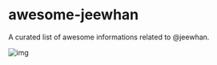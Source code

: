 # awesome-jeewhan
A curated list of awesome informations related to @jeewhan.

![img](https://ghchart.rshah.org/JeewhanR)
